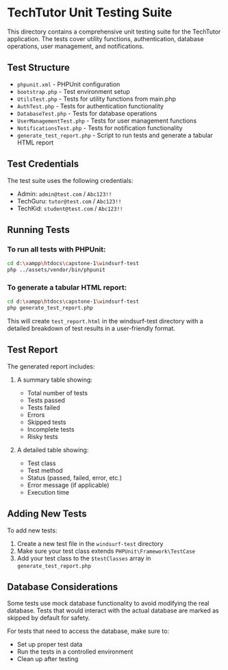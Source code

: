 # TechTutor Unit Testing Suite

This directory contains a comprehensive unit testing suite for the TechTutor application. The tests cover utility functions, authentication, database operations, user management, and notifications.

## Test Structure

- `phpunit.xml` - PHPUnit configuration
- `bootstrap.php` - Test environment setup
- `UtilsTest.php` - Tests for utility functions from main.php
- `AuthTest.php` - Tests for authentication functionality
- `DatabaseTest.php` - Tests for database operations
- `UserManagementTest.php` - Tests for user management functions
- `NotificationsTest.php` - Tests for notification functionality
- `generate_test_report.php` - Script to run tests and generate a tabular HTML report

## Test Credentials

The test suite uses the following credentials:

- Admin: `admin@test.com` / `Abc123!!`
- TechGuru: `tutor@test.com` / `Abc123!!`
- TechKid: `student@test.com` / `Abc123!!`

## Running Tests

### To run all tests with PHPUnit:

```bash
cd d:\xampp\htdocs\capstone-1\windsurf-test
php ../assets/vendor/bin/phpunit
```

### To generate a tabular HTML report:

```bash
cd d:\xampp\htdocs\capstone-1\windsurf-test
php generate_test_report.php
```

This will create `test_report.html` in the windsurf-test directory with a detailed breakdown of test results in a user-friendly format.

## Test Report

The generated report includes:

1. A summary table showing:
   - Total number of tests
   - Tests passed
   - Tests failed
   - Errors
   - Skipped tests
   - Incomplete tests
   - Risky tests

2. A detailed table showing:
   - Test class
   - Test method
   - Status (passed, failed, error, etc.)
   - Error message (if applicable)
   - Execution time

## Adding New Tests

To add new tests:

1. Create a new test file in the `windsurf-test` directory
2. Make sure your test class extends `PHPUnit\Framework\TestCase`
3. Add your test class to the `$testClasses` array in `generate_test_report.php`

## Database Considerations

Some tests use mock database functionality to avoid modifying the real database. Tests that would interact with the actual database are marked as skipped by default for safety.

For tests that need to access the database, make sure to:
- Set up proper test data
- Run the tests in a controlled environment
- Clean up after testing
